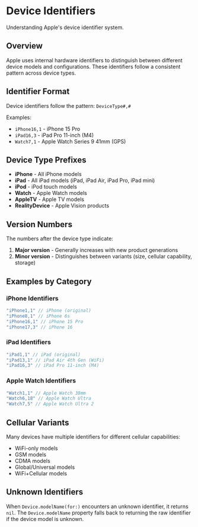 # Device Identifiers

Understanding Apple's device identifier system.

## Overview

Apple uses internal hardware identifiers to distinguish between different device models and configurations. These identifiers follow a consistent pattern across device types.

## Identifier Format

Device identifiers follow the pattern: `DeviceType#,#`

Examples:
- `iPhone16,1` - iPhone 15 Pro
- `iPad16,3` - iPad Pro 11-inch (M4)
- `Watch7,1` - Apple Watch Series 9 41mm (GPS)

## Device Type Prefixes

- **iPhone** - All iPhone models
- **iPad** - All iPad models (iPad, iPad Air, iPad Pro, iPad mini)
- **iPod** - iPod touch models
- **Watch** - Apple Watch models
- **AppleTV** - Apple TV models
- **RealityDevice** - Apple Vision products

## Version Numbers

The numbers after the device type indicate:
1. **Major version** - Generally increases with new product generations
2. **Minor version** - Distinguishes between variants (size, cellular capability, storage)

## Examples by Category

### iPhone Identifiers
```swift
"iPhone1,1" // iPhone (original)
"iPhone8,1" // iPhone 6s
"iPhone16,1" // iPhone 15 Pro
"iPhone17,3" // iPhone 16
```

### iPad Identifiers
```swift
"iPad1,1" // iPad (original)
"iPad13,1" // iPad Air 4th Gen (WiFi)
"iPad16,3" // iPad Pro 11-inch (M4)
```

### Apple Watch Identifiers
```swift
"Watch1,1" // Apple Watch 38mm
"Watch6,18" // Apple Watch Ultra
"Watch7,5" // Apple Watch Ultra 2
```

## Cellular Variants

Many devices have multiple identifiers for different cellular capabilities:
- WiFi-only models
- GSM models
- CDMA models
- Global/Universal models
- WiFi+Cellular models

## Unknown Identifiers

When `Device.modelName(for:)` encounters an unknown identifier, it returns `nil`. The `Device.modelName` property falls back to returning the raw identifier if the device model is unknown.